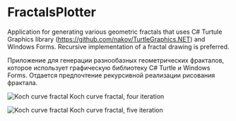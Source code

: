 # FractalsPlotter
Application for generating various geometric fractals that uses C# Turtule Graphics library (https://github.com/nakov/TurtleGraphics.NET)
and Windows Forms.
Recursive implementation of a fractal drawing is preferred.

Приложение для генерации разнообазных геометрических фракталов, которое использует графическую библиотеку C# Turtle и Windows Forms.
Отдается предпочтение рекурсивной реализации рисования фрактала.

![Koch curve fractal](https://github.com/LaHesis/FractalsPlotter/raw/master/FractalsPlotterKoch4n.png)
Koch curve fractal, four iteration

![Koch curve fractal](https://github.com/LaHesis/FractalsPlotter/raw/master/FractalsPlotterKoch5n.png)
Koch curve fractal, five iteration
